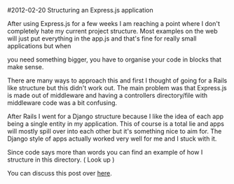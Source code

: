 #2012-02-20 Structuring an Express.js application

After using Express.js for a few weeks I am reaching a point where I don't completely hate my current project structure. Most examples on the web will just put everything in the app.js and that's fine for really small applications but when

you need something bigger, you have to organise your code in blocks that make sense.

There are many ways to approach this and first I thought of going for a Rails like structure but this didn't work out. The main problem was that Express.js is made out of middleware and having a controllers directory/file with middleware code was a bit confusing.

After Rails I went for a Django structure because I like the idea of each app being a single entity in my application. This of course is a total lie and apps will mostly spill over into each other but it's something nice to aim for. The Django style of apps actually worked very well for me and I stuck with it.

Since code says more than words you can find an example of how I structure in this directory. ( Look up )

You can discuss this post over [here](https://github.com/Enome/blog/issues/1).
